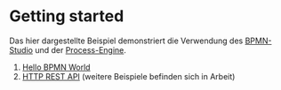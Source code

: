 # Getting started

Das hier dargestellte Beispiel demonstriert die Verwendung des
[BPMN-Studio](./../../README.md#bpmn-studio)
und der
[Process-Engine](./../../README.md#process-engine).

1. [Hello BPMN World](./hello-bpmn-world.md)
1. [HTTP REST API](./http-rest-api.md)
(weitere Beispiele befinden sich in Arbeit)
